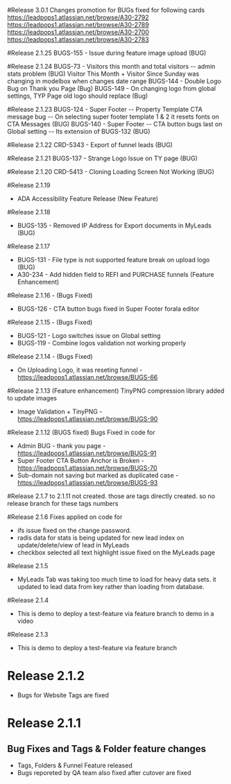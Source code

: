 #Release 3.0.1
Changes promotion for BUGs fixed for following cards
https://leadpops1.atlassian.net/browse/A30-2792
https://leadpops1.atlassian.net/browse/A30-2789
https://leadpops1.atlassian.net/browse/A30-2700
https://leadpops1.atlassian.net/browse/A30-2783

#Release 2.1.25
BUGS-155 - Issue during feature image upload (BUG)

#Release 2.1.24
BUGS-73 - Visitors this month and total visitors -- admin stats problem (BUG)
		  Visitor This Month + Visitor Since Sunday was changing in modelbox when changes date range
BUGS-144 - Double Logo Bug on Thank you Page (Bug)
BUGS-149 - On changing logo from global settings, TYP Page old logo should replace (Bug)


#Release 2.1.23
BUGS-124 - Super Footer -- Property Template CTA message bug -- On selecting super footer template 1 & 2 it resets fonts on CTA Messages (BUG)
BUGS-140 - Super Footer -- CTA button bugs last on Global setting -- Its extension of BUGS-132 (BUG)

#Release 2.1.22
CRD-5343 - Export of funnel leads (BUG)

#Release 2.1.21
BUGS-137 - Strange Logo Issue on TY page (BUG)

#Release 2.1.20
CRD-5413 - Cloning Loading Screen Not Working (BUG)

#Release 2.1.19
* ADA Accessibility Feature Release (New Feature)

#Release 2.1.18
* BUGS-135 - Removed IP Address for Export documents in MyLeads (BUG)

#Release 2.1.17
* BUGS-131 - File type is not supported feature break on upload logo (BUG)
* A30-234 - Add hidden field to REFI and PURCHASE funnels (Feature Enhancement)

#Release 2.1.16 - (Bugs Fixed)
* BUGS-126 - CTA button bugs fixed in Super Footer forala editor

#Release 2.1.15 - (Bugs Fixed)
* BUGS-121 - Logo switches issue on Global setting
* BUGS-119 - Combine logos validation not working properly

#Release 2.1.14 - (Bugs Fixed)
* On Uploading Logo, it was reseting funnel - https://leadpops1.atlassian.net/browse/BUGS-66

#Release 2.1.13 (Feature enhancement)
TinyPNG compression library added to update images
* Image Validation + TinyPNG - https://leadpops1.atlassian.net/browse/BUGS-90

#Release 2.1.12 (BUGS fixed)
Bugs Fixed in code for
* Admin BUG - thank you page - https://leadpops1.atlassian.net/browse/BUGS-91
* Super Footer CTA Button Anchor is Broken - https://leadpops1.atlassian.net/browse/BUGS-70
* Sub-domain not saving but marked as duplicated case - https://leadpops1.atlassian.net/browse/BUGS-93 

#Release 2.1.7 to 2.1.11 not created. those are tags directly created. so no release branch for these tags numbers

#Release 2.1.6
Fixes applied on code for
* ifs issue fixed on the change password.
* radis data for stats is being updated for new lead index on update/delete/view of lead in MyLeads
* checkbox selected all text highlight issue fixed on the MyLeads page

#Release 2.1.5
* MyLeads Tab was taking too much time to load for heavy data sets. it updated to lead data from key rather than loading from database.

#Release 2.1.4
* This is demo to deploy a test-feature via feature branch to demo in a video

#Release 2.1.3
* This is demo to deploy a test-feature via feature branch

# Release 2.1.2
* Bugs for Website Tags are fixed 

# Release 2.1.1
## Bug Fixes and Tags & Folder feature changes
* Tags, Folders & Funnel Feature released 
* Bugs reporeted  by QA team also fixed after cutover are fixed
